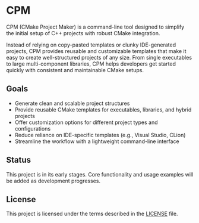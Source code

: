 # CPM

CPM (CMake Project Maker) is a command-line tool designed to simplify the initial setup of C++ projects with robust CMake integration.  

Instead of relying on copy-pasted templates or clunky IDE-generated projects, CPM provides reusable and customizable templates that make it easy to create well-structured projects of any size. From single executables to large multi-component libraries, CPM helps developers get started quickly with consistent and maintainable CMake setups.  

## Goals

- Generate clean and scalable project structures  
- Provide reusable CMake templates for executables, libraries, and hybrid projects  
- Offer customization options for different project types and configurations  
- Reduce reliance on IDE-specific templates (e.g., Visual Studio, CLion)  
- Streamline the workflow with a lightweight command-line interface  

## Status

This project is in its early stages. Core functionality and usage examples will be added as development progresses.  

## License

This project is licensed under the terms described in the [LICENSE](LICENSE) file.
